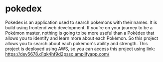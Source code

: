 # pokedex
Pokedex is an application used to search pokemons with their names. It is build using frontend web development. 
If you’re on your journey to be a Pokémon master, nothing is going to be more useful than a Pokédex that allows you to identify and learn more about each Pokémon. 
So this project allows you to search about each pokémon's ability and strength.
This project is deployed using AWS, so you can access this project using link: https://dev5678.d1qk4hf9d2psso.amplifyapp.com/
